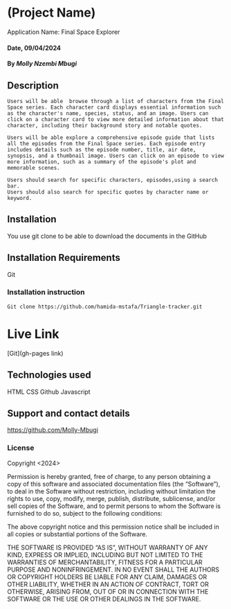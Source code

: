 # (Project Name)
Application Name: Final Space Explorer

#### Date, 09/04/2024

#### By *Molly Nzembi Mbugi*

## Description
    Users will be able  browse through a list of characters from the Final Space series. Each character card displays essential information such as the character's name, species, status, and an image. Users can click on a character card to view more detailed information about that character, including their background story and notable quotes.

    Users will be able explore a comprehensive episode guide that lists all the episodes from the Final Space series. Each episode entry includes details such as the episode number, title, air date, synopsis, and a thumbnail image. Users can click on an episode to view more information, such as a summary of the episode's plot and memorable scenes.

    Users should search for specific characters, episodes,using a search bar.
    Users should also search for specific quotes by character name or keyword.

## Installation
You use git clone to be able to download the documents in the GitHub

## Installation Requirements
Git

### Installation instruction
```
Git clone https://github.com/hamida-mstafa/Triangle-tracker.git

```

# Live Link
[Git](gh-pages link)

## Technologies used
HTML
CSS
Github
Javascript

## Support and contact details
https://github.com/Molly-Mbugi

### License
Copyright <2024> <Molly Mbugi>

Permission is hereby granted, free of charge, to any person obtaining a copy of this software and associated documentation files (the “Software”), to deal in the Software without restriction, including without limitation the rights to use, copy, modify, merge, publish, distribute, sublicense, and/or sell copies of the Software, and to permit persons to whom the Software is furnished to do so, subject to the following conditions:

The above copyright notice and this permission notice shall be included in all copies or substantial portions of the Software.

THE SOFTWARE IS PROVIDED “AS IS”, WITHOUT WARRANTY OF ANY KIND, EXPRESS OR IMPLIED, INCLUDING BUT NOT LIMITED TO THE WARRANTIES OF MERCHANTABILITY, FITNESS FOR A PARTICULAR PURPOSE AND NONINFRINGEMENT. IN NO EVENT SHALL THE AUTHORS OR COPYRIGHT HOLDERS BE LIABLE FOR ANY CLAIM, DAMAGES OR OTHER LIABILITY, WHETHER IN AN ACTION OF CONTRACT, TORT OR OTHERWISE, ARISING FROM, OUT OF OR IN CONNECTION WITH THE SOFTWARE OR THE USE OR OTHER DEALINGS IN THE SOFTWARE.



















